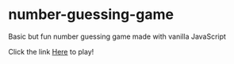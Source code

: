 # number-guessing-game
Basic but fun number guessing game made with vanilla JavaScript

Click the link <a href="https://enjaeantonio.github.io/number-guessing-game/">Here</a> to play!
